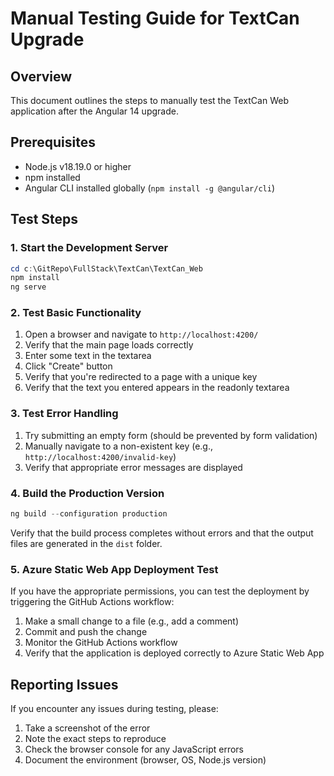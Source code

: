 # Manual Testing Guide for TextCan Upgrade

## Overview
This document outlines the steps to manually test the TextCan Web application after the Angular 14 upgrade.

## Prerequisites
- Node.js v18.19.0 or higher
- npm installed
- Angular CLI installed globally (`npm install -g @angular/cli`)

## Test Steps

### 1. Start the Development Server
```powershell
cd c:\GitRepo\FullStack\TextCan\TextCan_Web
npm install
ng serve
```

### 2. Test Basic Functionality
1. Open a browser and navigate to `http://localhost:4200/`
2. Verify that the main page loads correctly
3. Enter some text in the textarea
4. Click "Create" button
5. Verify that you're redirected to a page with a unique key
6. Verify that the text you entered appears in the readonly textarea

### 3. Test Error Handling
1. Try submitting an empty form (should be prevented by form validation)
2. Manually navigate to a non-existent key (e.g., `http://localhost:4200/invalid-key`)
3. Verify that appropriate error messages are displayed

### 4. Build the Production Version
```powershell
ng build --configuration production
```

Verify that the build process completes without errors and that the output files are generated in the `dist` folder.

### 5. Azure Static Web App Deployment Test

If you have the appropriate permissions, you can test the deployment by triggering the GitHub Actions workflow:

1. Make a small change to a file (e.g., add a comment)
2. Commit and push the change
3. Monitor the GitHub Actions workflow
4. Verify that the application is deployed correctly to Azure Static Web App

## Reporting Issues

If you encounter any issues during testing, please:
1. Take a screenshot of the error
2. Note the exact steps to reproduce
3. Check the browser console for any JavaScript errors
4. Document the environment (browser, OS, Node.js version)
